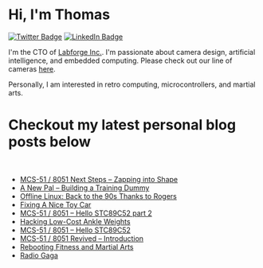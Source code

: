 # Hi, I'm Thomas 

[![Twitter Badge](https://img.shields.io/badge/Twitter-Profile-informational?style=flat&logo=twitter&logoColor=white&color=1CA2F1)](https://twitter.com/treideme1)
[![LinkedIn Badge](https://img.shields.io/badge/LinkedIn-Profile-informational?style=flat&logo=linkedin&logoColor=white&color=0D76A8)](https://www.linkedin.com/in/thomasreidemeister/)

I'm the CTO of [Labforge Inc.](https://labforge.ca). I'm passionate about camera design, artificial intelligence, and embedded computing. Please check out our line of cameras [here](https://www.labforge.ca/features-bottlenose/).

Personally, I am interested in retro computing, microcontrollers, and martial arts. 

# Checkout my latest personal blog posts below

<br>

<!-- BLOG-POST-LIST:START -->
- [MCS-51 / 8051 Next Steps – Zapping into Shape](https://www.reidemeister.com/?p=528)
- [A New Pal – Building a Training Dummy](https://www.reidemeister.com/?p=507)
- [Offline Linux: Back to the 90s Thanks to Rogers](https://www.reidemeister.com/?p=474)
- [Fixing A Nice Toy Car](https://www.reidemeister.com/?p=465)
- [MCS-51 / 8051 – Hello STC89C52 part 2](https://www.reidemeister.com/?p=449)
- [Hacking Low-Cost Ankle Weights](https://www.reidemeister.com/?p=429)
- [MCS-51 / 8051 – Hello STC89C52](https://www.reidemeister.com/?p=395)
- [MCS-51 / 8051 Revived – Introduction](https://www.reidemeister.com/?p=295)
- [Rebooting Fitness and Martial Arts](https://www.reidemeister.com/?p=311)
- [Radio Gaga](https://www.reidemeister.com/?p=315)
<!-- BLOG-POST-LIST:END --> 

<br>
